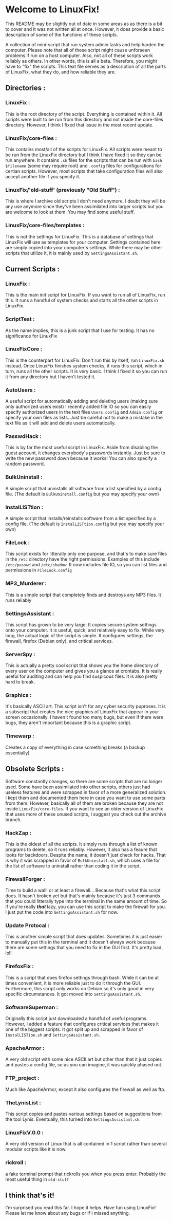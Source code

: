 # Welcome to LinuxFix!
This README may be slightly out of date in some areas as as there is a bit to cover and it was not written all at once. However, it does provide a basic description of some of the functions of these scripts.

A collection of mini-script that run system admin tasks and help harden the computer. Please note that all of these script might cause unforseen problems if run on a host computer. Also, not all of these scripts work reliably as others. In other words, this is all a beta. Therefore, you might have to "fix" the scripts. This text file serves as a description of all the parts of LinuxFix, what they do, and how reliable they are.

## Directories :
### LinuxFix :
This is the root directory of the script. Everything is contained within it. All scripts were built to be run from this directory and not inside the core-files directory. However, I think I fixed that issue in the most recent update.
### LinuxFix/core-files :
This contains most/all of the scripts for LinuxFix. All scripts were meant to be run from the LinuxFix directory but I think I have fixed it so they can be run anywhere. It contains `.sh` files for the scripts that can be run with `bash $filename` (some may require root) and `.config`  files for configurations for certian scripts. However, most scripts that take configuration files will also accept another file if you specify it.
### LinuxFix/'old-stuff' (previously "Old Stuff") :
This is where I archive old scripts I don't need anymore. I doubt they will be any use anymore since they've been assimilated into larger scripts but you are welcome to look at them. You may find some useful stuff.
### LinuxFix/core-files/templates :
This is not the settings for LinuxFix. This is a database of settings that LinuxFix will use as templates for your computer. Settings contained here are simply copied into your computer's settings. While there may be other scripts that utilize it, it is mainly used by `SettingsAssistant.sh`.

## Current Scripts :
### LinuxFix : 
This is the main init script for LinuxFix. If you want to run all of LinuxFix, run this. It runs a handful of system checks and starts all the other scripts in LinuxFix.
### ScriptTest :
As the name implies, this is a junk script that I use for testing. It has no significance for LinuxFix
### LinuxFixCore :
This is the counterpart for LinuxFix. Don't run this by itself, run `LinuxFix.sh` instead. Once LinuxFix finishes system checks, it runs this script, which in turn, runs all the other scripts. It is very basic. I think I fixed it so you can run it from any directory but I haven't tested it.
### AutoUsers :
A useful script for automatically adding and deleting users (making sure only authorized users exist) I recently added file IO so you can easily specify authorized users in the text files `Users.config` and `Admin.config` or specify your own files as lists. Just be careful not to make a mistake in the text file as it will add and delete users automatically.
### PasswdHack :
This is by far the most useful script in LinuxFix. Aside from disabling the guest account, it changes everybody's passwords instantly. Just be sure to write the new password down because it works! You can also specify a random password.
### BulkUninstall :
A simple script that uninstalls all software from a list specified by a config file. (The default is `BulkUninstall.config` but you may specify your own)
### InstalLISTtion :
A simple script that installs/reinstalls software from a list specified by a config file. (The default is `InstalLISTtion.config` but you may specify your own)
### FileLock :
This script exists for litterally only one purpose, and that's to make sure files in the `/etc` directory have the right permissions. Examples of this include `/etc/passwd` and `/etc/shadow`.
It now includes file IO, so you can list files and permissions in `FileLock.config`
### MP3_Murderer :
This is a simple script that completely finds and destroys any MP3 files. It runs reliably
### SettingsAssistant :
This script has grown to be very large. It copies secure system settings onto your computer. It is useful, quick, and relatively easy to fix. While very long, the actual logic of the script is simple. It configures settings, the firewall, firefox (Debian only), and critical services.
### ServerSpy :
This is actually a pretty cool script that shows you the home directory of every user on the computer and gives you a glance at crontabs. It is really useful for auditing and can help you find suspicous files. It is also pretty hard to break.
### Graphics :
It's basically ASCII art. This script isn't for any cyber security puproses. It is a subscript that creates the nice graphics of LinuxFix that appear in your screen occasionally. I haven't found too many bugs, but even if there were bugs, they aren't important because this is a graphic script.
### Timewarp :
Creates a copy of everything in case something breaks (a backup essentially)

## Obsolete Scripts :
Software constantly changes, so there are some scripts that are no longer used. Some have been assimilated into other scripts, others just had useless features and were scrapped in favor of a more generalized solution. I kept them and documented them here in case you want to use some parts from them. However, basically all of them are broken because they are not inside `LinuxFix/core-files`. If you want to see an older version of LinuxFix that uses more of these unused scripts, I suggest you check out the archive branch.
### HackZap :
This is the oldest of all the scripts. It simply runs through a list of known programs to delete, so it runs reliably. However, it also has a feaure that looks for backdoors. Despite the name, it doesn't just check for hacks. That is why it was scrapped in favor of `BulkUninstall.sh`, which uses a file for the list of software to uninstall rather than coding it in the script.
### FirewallForger :
Time to build a wall! or at least a firewall... Because that's what this script does. It hasn't broken yet but that's mainly because it's just 3 commands that you could litterally type into the terminal in the same amount of time. So if you're really ***that*** lazy, you can use this script to make the firewall for you. I just put the code into `SettingsAssistant.sh` for now.
### Update Protocal :
This is another simple script that does updates. Sometimes it is just easier to manually put this in the terminal and it doesn't always work because there are some settings that you need to fix in the GUI first. It's pretty bad, lol!
### FirefoxFix :
This is a script that does firefox settings through bash. While it can be at times convenient, it is more reliable just to do it through the GUI. Furthermore, this script only works on Debian so it's only good in very specific circumstances. It got moved into `SettingsAssistant.sh`.
### SoftwareSuperman :
Originally this script just downloaded a handful of useful programs. However, I  added a feature that configures critical services that makes it one of the biggest scripts. It got split up and scrapped in favor of `InstalLISTion.sh` and `SettingsAssistant.sh`.
### ApacheArmor :
A very old script with some nice ASCII art but other than that it just copies and pastes a config file, so as you can imagine, it was quickly phased out.
### FTP_project : 
Much like ApacheArmor, except it also configures the firewall as well as ftp.
### TheLynisList :
This script copies and pastes various settings based on suggestions from the tool Lynis. Eventually, this turned into `SettingsAssistant.sh`.
### LinuxFixV.0.0 :
A very old version of Linux that is all contained in 1 script rather than several modular scripts like it is now.
### rickroll :
a fake terminal prompt that rickrolls you when you press enter. Probably the most useful thing in `old-stuff`

## I think that's it!
I'm surprised you read this far. I hope it helps. Have fun using LinuxFix! Please let me know about any bugs or if I missed anything.
